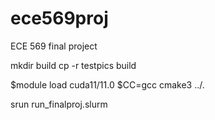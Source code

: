 # ece569proj
ECE 569 final project

mkdir build
cp -r testpics build

$module load cuda11/11.0
$CC=gcc cmake3 ../.

srun run_finalproj.slurm